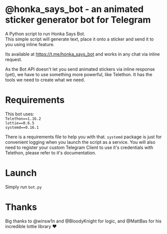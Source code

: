 # @honka_says_bot - an animated sticker generator bot for Telegram
A Python script to run Honka Says Bot.  
This simple script will generate text, place it onto a sticker and send it to you using inline feature.

Its available at https://t.me/honka_says_bot and works in any chat via inline request.

As the Bot API doesn't let you send animated stickers via inline response (yet), we have to use something more powerful, like Telethon. It has the tools we need to create what we need.

# Requirements
This bot uses:  
`Telethon==1.16.2`  
`lottie==0.6.5`  
`systemd==0.16.1`

There is a requirements file to help you with that. 
`systemd` package is just for convenient logging when you launch the script as a service.
You will also need to register your custom Telegram Client to use it's credentials with Telethon, please refer to it's documentation.

# Launch
Simply run `bot.py`

# Thanks
Big thanks to @winsw1n and @BloodyKnight for logic, and @MattBas for his incredible lottie library ❤
